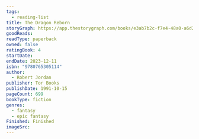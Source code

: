 ```yaml
---
tags:
  - reading-list
title: The Dragon Reborn
storyGraph: https://app.thestorygraph.com/books/e3ab7b2c-f7e4-48a0-a6d2-049952082efb
goodReads:
readType: paperback
owned: false
ratingBook: 4
startDate:
endDate: 2023-12-11
isbn: "9780765305114"
author:
  - Robert Jordan
publisher: Tor Books
publishDate: 1991-10-15
pageCount: 699
bookType: fiction
genres:
  - fantasy
  - epic fantasy
Finished: Finished
imageSrc:
---
```

